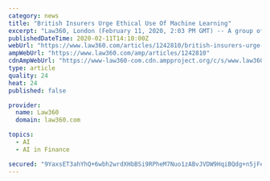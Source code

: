 ```yaml
---
category: news
title: "British Insurers Urge Ethical Use Of Machine Learning"
excerpt: "Law360, London (February 11, 2020, 2:03 PM GMT) -- A group of British insurers has warned the industry that it must establish clear ethical rules over its use of artificial intelligence and machine learning to help protect consumers from potential harm."
publishedDateTime: 2020-02-11T14:10:00Z
webUrl: "https://www.law360.com/articles/1242810/british-insurers-urge-ethical-use-of-machine-learning"
ampWebUrl: "https://www.law360.com/amp/articles/1242810"
cdnAmpWebUrl: "https://www-law360-com.cdn.ampproject.org/c/s/www.law360.com/amp/articles/1242810"
type: article
quality: 24
heat: 24
published: false

provider:
  name: Law360
  domain: law360.com

topics:
  - AI
  - AI in Finance

secured: "9YaxsET3ahYhQ+6wbh2wrdXHbBSi9RPheM7Nuo1zABvJVDW9HqiBQdg+n5jFeDITsoN1CGnDawy4aCFIMJiDUqeUpxGpFBKSRLMAykqai48xMCD6nbFktcsDO/cfAONtOZXq9E1SyU5lshVsNhDrfUtTgANpXeYCq+2oR+6U+ZBbXfajjRjYhjekVcAPiKIj1kyVz4rJRsIS5ZraqTzUQiZJ1a4BSZtaQcYiJOM7ZCa9wcTT5rJl2NIJS5ovF/JHPme/O/W+98gqLfgSf8AWCLafLW9Tjyz00G1R5TRbetmhp2TDMvlZZAqH1Xuksxn+;Tc9u3nprgeUn09iKyqZ73Q=="
---
```


